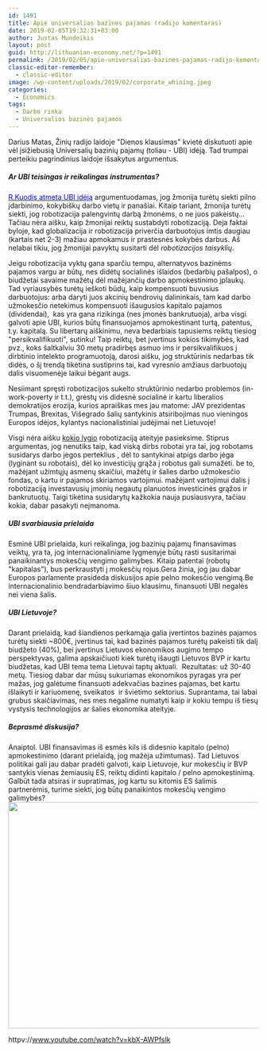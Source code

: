 ```yaml
---
id: 1491
title: Apie universalias bazines pajamas (radijo komentaras)
date: 2019-02-05T19:32:31+03:00
author: Justas Mundeikis
layout: post
guid: http://lithuanian-economy.net/?p=1491
permalink: /2019/02/05/apie-universalias-bazines-pajamas-radijo-komentaras/
classic-editor-remember:
  - classic-editor
image: /wp-content/uploads/2019/02/corporate_whining.jpeg
categories:
  - Economics
tags:
  - Darbo rinka
  - Universalios bazinės pajamos
---
```

Darius Matas, Žinių radijo laidoje "Dienos klausimas" kvietė diskutuoti apie vėl įsižiebusią Universalių bazinių pajamų (toliau - UBI) idėją. Tad trumpai perteikiu pagrindinius laidoje išsakytus argumentus.
<h5>Ar UBI teisingas ir reikalingas instrumentas?</h5>
<a href="https://www.delfi.lt/verslas/verslas/pasaulyje-netylant-diskusijoms-apie-bazines-ismokas-lietuvos-ekonomistai-nesutaria-butinybe-tai-ar-komunizmo-smekla.d?id=80233117" target="_blank" rel="noopener"><span style="color: #0000ff;">R.Kuodis atmeta UBI idėją</span></a> argumentuodamas, jog žmonija turėtų siekti pilno įdarbinimo, kokybiškų darbo vietų ir panašiai. Kitaip tariant, žmonija turėtų siekti, jog robotizacija palengvintų darbą žmonėms, o ne juos pakeistų...
Tačiau nėra aišku, kaip žmonijai reiktų sustabdyti robotizaciją. Deja faktai byloje, kad globalizacija ir robotizacija priverčia darbuotojus imtis daugiau (kartais net 2-3) mažiau apmokamus ir prastesnės kokybės darbus. Aš nelabai tikiu, jog žmonijai pavyktų susitarti dėl <em>robotizacijos taisyklių</em>.<!--more-->

Jeigu robotizacija vyktų gana sparčiu tempu, alternatyvos bazinėms pajamos vargu ar būtų, nes didėtų socialinės išlaidos (bedarbių pašalpos), o biudžetai savaime mažėtų dėl mažėjančių darbo apmokestinimo įplaukų. Tad vyriausybės turėtų ieškoti būdų, kaip kompensuoti buvusius darbuotojus: arba daryti juos akcinių bendrovių dalininkais, tam kad darbo užmokesčio netekimus kompensuoti išaugusios kapitalo pajamos (dividendai),  kas yra gana rizikinga (nes įmonės bankrutuoja), arba visgi galvoti apie UBI, kurios būtų finansuojamos apmokestinant turtą, patentus, t.y. kapitalą.
Su libertarų aiškinimu, neva bedarbiais tapusiems reiktų tiesiog "persikvalifikuoti", sutinku! Taip reiktų, bet įvertinus kokios tikimybės, kad pvz., koks šaltkalviu 30 metų pradirbęs asmuo ims ir persikvalifikuos į dirbtinio intelekto programuotoją, darosi aišku, jog struktūrinis nedarbas tik didės, o šį trendą tikėtina sustiprins tai, kad vyresnio amžiaus darbuotojų dalis visuomenėje laikui bėgant augs.

Nesiimant spręsti robotizacijos sukelto struktūrinio nedarbo problemos (in-work-poverty ir t.t.), grėstų vis didesnė socialinė ir kartu liberalios demokratijos erozija, kurios apraiškas mes jau matome: JAV prezidentas Trumpas, Brexitas, Višegrado šalių santykinis atsiribojimas nuo vieningos Europos idėjos, kylantys nacionalistiniai judėjimai net Lietuvoje!

Visgi nėra aišku <span style="text-decoration: underline;">kokio lygio</span> robotizaciją ateityje pasieksime. Stiprus argumentas, jog nenutiks taip, kad viską dirbs robotai yra tai, jog robotams susidarys darbo jėgos perteklius , dėl to santykinai atpigs darbo jėga (lyginant su robotais), dėl ko investicijų grąža į robotus gali sumažėti. be to, mažėjant užimtųjų asmenų skaičiui, mažėtų ir šalies darbo užmokesčio fondas, o kartu ir pajamos skiriamos vartojimui. mažėjant vartojimui dalis į robotizaciją investavusių įmonių negautų planuotos investicinės grąžos ir bankrutuotų. Taigi tikėtina susidarytų kažkokia nauja pusiausvyra, tačiau kokia, dabar pasakyti neįmanoma.
<h5>UBI svarbiausia prielaida</h5>
Esminė UBI prielaida, kuri reikalinga, jog bazinių pajamų finansavimas veiktų, yra ta, jog internacionaliniame lygmenyje būtų rasti susitarimai panaikinantys mokesčių vengimo galimybes. Kitaip patentai (robotų "kapitalas"), bus perkraustyti į mokesčių rojus.Gera žinia, jog jau dabar Europos parlamente prasideda diskusijos apie pelno mokesčio vengimą.Be internacionalinio bendradarbiavimo šiuo klausimu, finansuoti UBI negalės nei viena šalis.
<h5>UBI Lietuvoje?</h5>
Darant prielaidą, kad šiandienos perkamąja galia įvertintos bazinės pajamos turėtų siekti ~800€, įvertinus tai, kad bazinės pajamos turėtų pakeisti tik dalį biudžeto (40%), bei įvertinus Lietuvos ekonomikos augimo tempo perspektyvas, galima apskaičiuoti kiek turėtų išaugti Lietuvos BVP ir kartu biudžetas, kad UBI tema tema Lietuvai taptų aktuali.  Rezultatas: už 30-40 metų. Tiesiog dabar dar mūsų sukuriamas ekonomikos pyragas yra per mažas, jog galėtume finansuoti adekvačias bazines pajamas, bet kartu išlaikyti ir kariuomenę, sveikatos  ir švietimo sektorius.
Suprantama, tai labai grubus skaičiavimas, nes mes negalime numatyti kaip ir kokiu tempu iš tiesų vystysis technologijos ar šalies ekonomika ateityje.
<h5>Beprasmė diskusija?</h5>
Anaiptol. UBI finansavimas iš esmės kils iš didesnio kapitalo (pelno) apmokestinimo (darant prielaidą, jog mažėja užimtumas). Tad Lietuvos politikai gali jau dabar pradėti galvoti, kaip Lietuvoje, kur mokesčių ir BVP santykis vienas žemiausių ES, reiktų didinti kapitalo / pelno apmokestinimą. Galbūt tada atsiras ir supratimas, jog kartu su kitomis ES šalimis partnerėmis, turime siekti, jog būtų panaikintos mokesčių vengimo galimybės?

<img class="aligncenter wp-image-1492 size-full" src="http://lithuanian-economy.net/wp-content/uploads/2019/02/Tax_GDP_EU.jpeg" alt="" width="1024" height="455" />

httpv://www.youtube.com/watch?v=kbX-AWPfslk